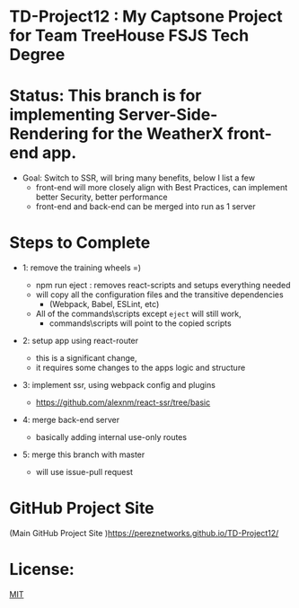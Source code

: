# TD-Project12 : My Captsone Project for Team TreeHouse FSJS Tech Degree

# Status: This branch is for implementing Server-Side-Rendering for the WeatherX front-end app.

  - Goal: Switch to SSR, will bring many benefits, below I list a few
    - front-end will more closely align with Best Practices, can implement better Security, better performance
    - front-end and back-end can be merged into run as 1 server

# Steps to Complete

  - 1: remove the training wheels =)
    - npm run eject : removes react-scripts and setups everything needed
    - will copy all the configuration files and the transitive dependencies
      - (Webpack, Babel, ESLint, etc)
    - All of the commands\scripts except `eject` will still work,
      - commands\scripts will point to the copied scripts

  - 2: setup app using react-router
      - this is a significant change,
      - it requires some changes to the apps logic and structure

  - 3: implement ssr, using webpack config and plugins
      - https://github.com/alexnm/react-ssr/tree/basic

  - 4: merge back-end server
      - basically adding internal use-only routes

  - 5: merge this branch with master
      - will use issue-pull request

# GitHub Project Site

(Main GitHub Project Site )https://pereznetworks.github.io/TD-Project12/

# License:

[MIT](https://github.com/pereznetworks/TD-Project12/blob/master/LICENSE)
